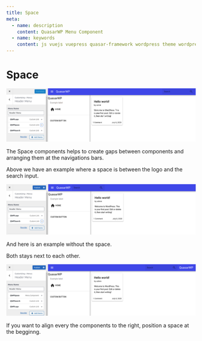 ```yaml
---
title: Space
meta:
  - name: description
    content: QuasarWP Menu Component
  - name: keywords
    content: js vuejs vuepress quasar-framework wordpress theme wordpress-theme
---
```


# Space

<p align="center">
  <img src="../images/menu-space-1.png" class="img-screenshot full-width" />
</p>

The Space components helps to create gaps between components and arranging them at the navigations bars.

Above we have an example where a space is between the logo and the search input.

<p align="center">
  <img src="../images/menu-space-2.png" class="img-screenshot full-width" />
</p>

And here is an example without the space.

Both stays next to each other.

<p align="center">
  <img src="../images/menu-space-3.png" class="img-screenshot full-width" />
</p>

If you want to align every the components to the right, position a space at the begginng.
